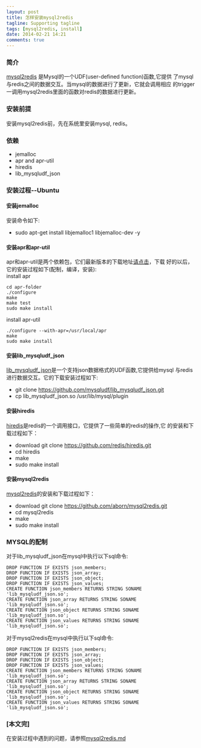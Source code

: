 ```yaml
---
layout: post
title: 怎样安装mysql2redis
tagline: Supporting tagline
tags: [mysql2redis, install]
date: 2014-02-21 14:21
comments: true
---
```


### 简介
[mysql2redis][ref1] 是Mysql的一个UDF(user-defined function)函数,它提供
了mysql与redis之间的数据交互。当mysql的数据进行了更新，它就会调用相应
的trigger一调用mysql2redis里面的函数对redis的数据进行更新。

### 安装前提
安装mysql2redis前，先在系统里安装mysql, redis。

### 依赖

* jemalloc
* apr and apr-util
* hiredis
* lib_mysqludf_json

### 安装过程--Ubuntu
#### 安装jemalloc
安装命令如下:

* sudo apt-get install libjemalloc1 libjemalloc-dev -y

#### 安装apr和apr-util
apr和apr-util是两个依赖包，它们最新版本的下载地址[请点击][ref2]，下载
好的以后，它的安装过程如下(配制，编译，安装):  
install apr

    cd apr-folder
    ./configure
    make
    make test
    sudo make install

install apr-util

    ./configure --with-apr=/usr/local/apr
    make
    sudo make install



#### 安装lib_mysqludf_json
[lib_mysqludf_json][ref4]是一个支持json数据格式的UDF函数,它提供给mysql
与redis进行数据交互。它的下载安装过程如下:

* git clone https://github.com/mysqludf/lib_mysqludf_json.git
* cp lib_mysqludf_json.so /usr/lib/mysql/plugin

#### 安装hiredis
[hiredis][ref3]是redis的一个调用接口，它提供了一些简单的redis的操作,它
的安装和下载过程如下：

* download git clone https://github.com/redis/hiredis.git
* cd hiredis
* make
* sudo make install

#### 安装mysql2redis
[mysql2redis][ref5]的安装和下载过程如下：

* download git clone  https://github.com/aborn/mysql2redis.git
* cd mysql2redis
* make
* sudo make install

### MYSQL的配制
对于lib_mysqludf_json在mysql中执行以下sql命令:

    DROP FUNCTION IF EXISTS json_members;
    DROP FUNCTION IF EXISTS json_array;
    DROP FUNCTION IF EXISTS json_object;
    DROP FUNCTION IF EXISTS json_values;
    CREATE FUNCTION json_members RETURNS STRING SONAME 'lib_mysqludf_json.so';
    CREATE FUNCTION json_array RETURNS STRING SONAME 'lib_mysqludf_json.so';
    CREATE FUNCTION json_object RETURNS STRING SONAME 'lib_mysqludf_json.so';
    CREATE FUNCTION json_values RETURNS STRING SONAME 'lib_mysqludf_json.so';

对于mysql2redis在mysql中执行以下sql命令:

    DROP FUNCTION IF EXISTS json_members;
    DROP FUNCTION IF EXISTS json_array;
    DROP FUNCTION IF EXISTS json_object;
    DROP FUNCTION IF EXISTS json_values;
    CREATE FUNCTION json_members RETURNS STRING SONAME 'lib_mysqludf_json.so';
    CREATE FUNCTION json_array RETURNS STRING SONAME 'lib_mysqludf_json.so';
    CREATE FUNCTION json_object RETURNS STRING SONAME 'lib_mysqludf_json.so';
    CREATE FUNCTION json_values RETURNS STRING SONAME 'lib_mysqludf_json.so';

### [本文完]
在安装过程中遇到的问题，请参照[mysql2redis.md][ref6]

[ref1]: https://github.com/aborn/mysql2redis "mysql2redis"
[ref2]: http://apr.apache.org/download.cgi "apr and apr-utils download"
[ref3]: https://github.com/aborn/mysql2redis "hiredis github project"
[ref4]: https://github.com/mysqludf/lib_mysqludf_json "json udf"
[ref5]: https://github.com/aborn/mysql2redis "mysql2redis"
[ref6]: https://github.com/aborn/popkit/blob/master/doc/mysql2redis.md "mysql2redis QA"

